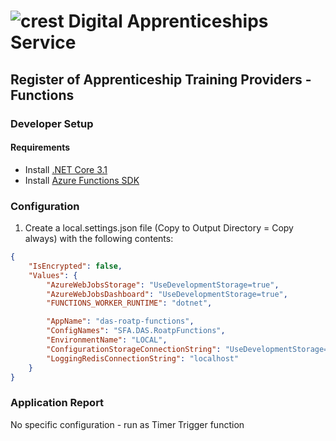 # ![crest](https://assets.publishing.service.gov.uk/government/assets/crests/org_crest_27px-916806dcf065e7273830577de490d5c7c42f36ddec83e907efe62086785f24fb.png) Digital Apprenticeships Service

##  Register of Apprenticeship Training Providers  - Functions

### Developer Setup

#### Requirements

- Install [.NET Core 3.1](https://www.microsoft.com/net/download)
- Install [Azure Functions SDK](https://docs.microsoft.com/en-us/azure/azure-functions/functions-run-local)

### Configuration

1) Create a local.settings.json file (Copy to Output Directory = Copy always) with the following contents:

```json
{
    "IsEncrypted": false,
    "Values": {
        "AzureWebJobsStorage": "UseDevelopmentStorage=true",
        "AzureWebJobsDashboard": "UseDevelopmentStorage=true",
		"FUNCTIONS_WORKER_RUNTIME": "dotnet",

        "AppName": "das-roatp-functions",
		"ConfigNames": "SFA.DAS.RoatpFunctions",
        "EnvironmentName": "LOCAL",
        "ConfigurationStorageConnectionString": "UseDevelopmentStorage=true",
		"LoggingRedisConnectionString": "localhost"
    }
}
```

### Application Report

No specific configuration - run as Timer Trigger function